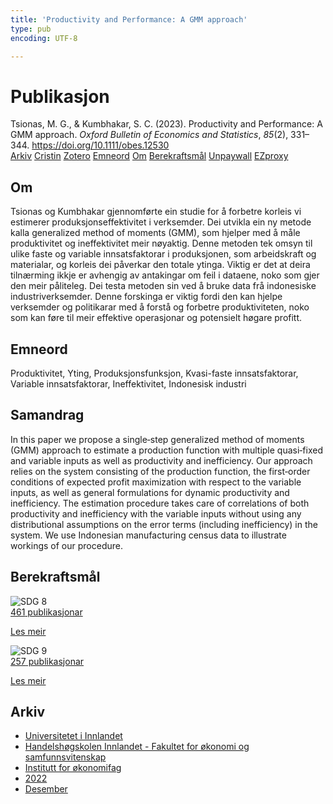 ```yaml
---
title: 'Productivity and Performance: A GMM approach'
type: pub
encoding: UTF-8

---
```

<h1>Publikasjon</h1>
<article id="csl-bib-container-7F6FWWB7" class="csl-bib-container">
  <div class="csl-bib-body"> <div class="csl-entry">Tsionas, M. G., &#38; Kumbhakar, S. C. (2023). Productivity and Performance: A GMM approach. <i>Oxford Bulletin of Economics and Statistics</i>, <i>85</i>(2), 331–344. <a href="https://doi.org/10.1111/obes.12530">https://doi.org/10.1111/obes.12530</a></div> </div>
  <div class="csl-bib-buttons">
    <a href="#taxonomy-article-7F6FWWB7" alt="archive" class="csl-bib-button">Arkiv</a>
    <a href="https://app.cristin.no/results/show.jsf?id=2094412" alt="Cristin" class="csl-bib-button">Cristin</a>
    <a href="http://zotero.org/groups/5881554/items/7F6FWWB7" alt="Zotero" class="csl-bib-button">Zotero</a>
    <a href="#keywords-article-7F6FWWB7" alt="keywords" class="csl-bib-button">Emneord</a>
    <a href="#about-article-7F6FWWB7" alt="about_pub" class="csl-bib-button">Om</a>
    <a href="#sdg-article-7F6FWWB7" alt="sdg" class="csl-bib-button">Berekraftsmål</a>
    <a href="https://doi.org/10.1111/obes.12530" alt="Unpaywall" class="csl-bib-button">Unpaywall</a>
    <a href="https://doi.org/10.1111/obes.12530" alt="EZproxy" class="csl-bib-button">EZproxy</a>
  </div>
  <div id="csl-bib-meta-container-7F6FWWB7"></div>
</article>
<div id="csl-bib-meta-7F6FWWB7" class="csl-bib-meta">
  <article id="about-article-7F6FWWB7" class="about_pub-article">
    <h1>Om</h1>
    Tsionas og Kumbhakar gjennomførte ein studie for å forbetre korleis vi estimerer produksjonseffektivitet i verksemder. Dei utvikla ein ny metode kalla generalized method of moments (GMM), som hjelper med å måle produktivitet og ineffektivitet meir nøyaktig. Denne metoden tek omsyn til ulike faste og variable innsatsfaktorar i produksjonen, som arbeidskraft og materialar, og korleis dei påverkar den totale ytinga. Viktig er det at deira tilnærming ikkje er avhengig av antakingar om feil i dataene, noko som gjer den meir påliteleg. Dei testa metoden sin ved å bruke data frå indonesiske industriverksemder. Denne forskinga er viktig fordi den kan hjelpe verksemder og politikarar med å forstå og forbetre produktiviteten, noko som kan føre til meir effektive operasjonar og potensielt høgare profitt.
  </article>
  <article id="keywords-article-7F6FWWB7" class="keywords-article">
    <h1>Emneord</h1>
    Produktivitet, Yting, Produksjonsfunksjon, Kvasi-faste innsatsfaktorar, Variable innsatsfaktorar, Ineffektivitet, Indonesisk industri
  </article>
  <article id="abstract-article-7F6FWWB7" class="abstract-article">
    <h1>Samandrag</h1>
    In this paper we propose a single‐step generalized method of moments (GMM) approach to estimate a production function with multiple quasi‐fixed and variable inputs as well as productivity and inefficiency. Our approach relies on the system consisting of the production function, the first‐order conditions of expected profit maximization with respect to the variable inputs, as well as general formulations for dynamic productivity and inefficiency. The estimation procedure takes care of correlations of both productivity and inefficiency with the variable inputs without using any distributional assumptions on the error terms (including inefficiency) in the system. We use Indonesian manufacturing census data to illustrate workings of our procedure.
  </article>
  <article id="sdg-article-7F6FWWB7" class="sdg-article">
    <h1>Berekraftsmål</h1>
    <div class="sdg-container"><div id="sdg8" class="sdg">
        <img src="{{< params subfolder >}}images/sdg/sdg08_nn.png" class="image" alt="SDG 8">
        <div class="sdg-overlay">
          <a href="/nn/archive/?key=?sdg=8#archive" class="sdg-publication-count"><span>461</span> publikasjonar</a>
          <p><a href="https://fn.no/om-fn/fns-baerekraftsmaal/anstendig-arbeid-og-oekonomisk-vekst?lang=nno-NO" class="sdg-read-more">Les meir</a></p>
        </div>
      </div> <div id="sdg9" class="sdg">
        <img src="{{< params subfolder >}}images/sdg/sdg09_nn.png" class="image" alt="SDG 9">
        <div class="sdg-overlay">
          <a href="/nn/archive/?key=?sdg=9#archive" class="sdg-publication-count"><span>257</span> publikasjonar</a>
          <p><a href="https://fn.no/om-fn/fns-baerekraftsmaal/industri-innovasjon-og-infrastruktur?lang=nno-NO" class="sdg-read-more">Les meir</a></p>
        </div>
      </div></div>
  </article>
  <article id="taxonomy-article-7F6FWWB7" class="taxonomy-article">
    <h1>Arkiv</h1>
    <ul>
      <li>
        <a href="/nn/archive/?key=3DCRN523">Universitetet i Innlandet</a>
      </li>
      <li>
        <a href="/nn/archive/?key=DU8Q9LN9">Handelshøgskolen Innlandet - Fakultet for økonomi og samfunnsvitenskap</a>
      </li>
      <li>
        <a href="/nn/archive/?key=3IQA89I8">Institutt for økonomifag</a>
      </li>
      <li>
        <a href="/nn/archive/?key=6THNNMZZ">2022</a>
      </li>
      <li>
        <a href="/nn/archive/?key=BXLDSM7Q">Desember</a>
      </li>
    </ul>
  </article>
</div>

